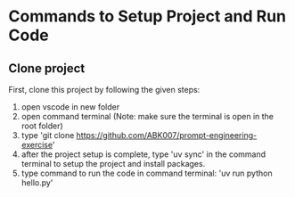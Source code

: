 # Commands to Setup Project and Run Code

## Clone project
First, clone this project by following the given steps:
1. open vscode in new folder
2. open command terminal (Note: make sure the terminal is open in the root folder)
3. type 'git clone https://github.com/ABK007/prompt-engineering-exercise'
4. after the project setup is complete, type 'uv sync' in the command terminal to setup the project and install packages.
5. type command to run the code in command terminal: 'uv run python hello.py'
